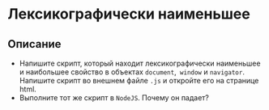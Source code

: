 # Лексикографически наименьшее

## Описание
- Напишите скрипт, который находит лексикографически наименьшее и наибольшее свойство в объектах `document`,` window` и `navigator`. Напишите скрипт во внешнем файле `.js` и откройте его на странице html.
- Выполните тот же скрипт в `NodeJS`. Почему он падает?
